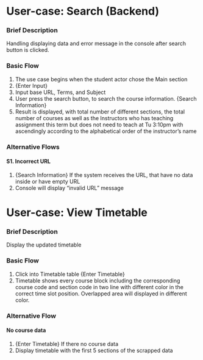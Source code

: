 # User-case: Search (Backend)

### Brief Description
Handling displaying data and error message in the console after search button is clicked.

### Basic Flow	
1.	The use case begins when the student actor chose the Main section
2.	{Enter Input}
2.	Input base URL, Terms, and Subject
3.	User press the search button, to search the course information.
	{Search Information}
4.	Result is displayed, with total number of different sections, the total number of courses as well as the Instructors who has teaching assignment this term but does not need to teach at Tu 3:10pm with ascendingly according to the alphabetical order of the instructor’s name

### Alternative Flows
#### S1. Incorrect URL

1.	{Search Information} If the system receives the URL, that have no data inside or have empty URL
2.	Console will display “invalid URL” message


# User-case: View Timetable

### Brief Description
Display the updated timetable

### Basic Flow	
1.	Click into Timetable table 
{Enter Timetable}
2.	Timetable shows every course block including the corresponding course code and section code in two line with different color in the correct time slot position. Overlapped area will displayed in different color.

### Alternative Flow
#### No course data
1.	{Enter Timetable} If there no course data 
2.	Display timetable with the first 5 sections of the scrapped data

